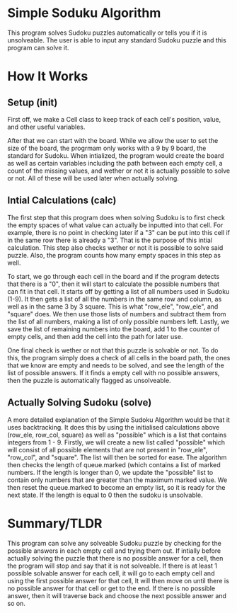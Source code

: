 # Simple Soduku Algorithm

This program solves Sudoku puzzles automatically or tells you if it is unsolveable. The user is able to input any standard Sudoku puzzle and this program can solve it.

# How It Works
## Setup (init)
First off, we make a Cell class to keep track of each cell's position, value, and other useful variables. 

After that we can start with the board. While we allow the user to set the size of the board, the progrmam only works with a 9 by 9 board, the standard for Sudoku. When intialized, the program would create the board as well as certain variables including the path between each empty cell, a count of the missing values, and wether or not it is actually possible to solve or not. All of these will be used later when actually solving.

## Intial Calculations (calc)
The first step that this program does when solving Sudoku is to first check the empty spaces of what value can actually be inputted into that cell. For example, there is no point in checking later if a "3" can be put into this cell if in the same row there is already a "3". That is the purpose of this intial calculation. This step also checks wether or not it is possible to solve said puzzle. Also, the program counts how many empty spaces in this step as well.

To start, we go through each cell in the board and if the program detects that there is a "0", then it will start to calculate the possible numbers that can fit in that cell. It starts off by getting a list of all numbers used in Sudoku (1-9). It then gets a list of all the numbers in the same row and column, as well as in the same 3 by 3 square. This is what "row_ele", "row_ele", and "square" does. We then use those lists of numbers and subtract them from the list of all numbers, making a list of only possible numbers left. Lastly, we save the list of remaining numbers into the board, add 1 to the counter of empty cells, and then add the cell into the path for later use.

One final check is wether or not that this puzzle is solvable or not. To do this, the program simply does a check of all cells in the board path, the ones that we know are empty and needs to be solved, and see the length of the list of possible answers. If it finds a empty cell with no possible answers, then the puzzle is automatically flagged as unsolveable.

## Actually Solving Sudoku (solve)
A more detailed explanation of the Simple Sudoku Algorithm would be that it uses backtracking. It does this by using the initialised calculations above (row_ele, row_col, square) as well as "possible" which is a list that contains integers from 1 - 9.
Firstly, we will create a new list called "possible" which will consist of all possible elements that are not present in "row_ele", "row_col", and "square". The list will then be sorted for ease.
The algorithm then checks the length of queue.marked (which contains a list of marked numbers. If the length is longer than 0, we update the "possible" list to contain only numbers that are greater than the maximum marked value.
We then reset the queue.marked to become an empty list, so it is ready for the next state.
If the length is equal to 0 then the sudoku is unsolvable.


# Summary/TLDR
This program can solve any solveable Sudoku puzzle by checking for the possible answers in each empty cell and trying them out. If intially before actually solving the puzzle that there is no possible answer for a cell, then the program will stop and say that it is not solveable. If there is at least 1 possible solvable answer for each cell, it will go to each empty cell and using the first possible answer for that cell, It will then move on until there is no possible answer for that cell or get to the end. If there is no possible answer, then it will traverse back and choose the next possible answer and so on.
